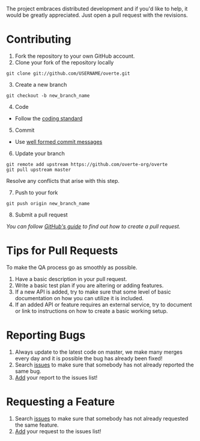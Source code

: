 
The project embraces distributed development and if you'd like to help, it would be greatly appreciated. Just open a pull request with the revisions.

Contributing
===
1. Fork the repository to your own GitHub account.
2. Clone your fork of the repository locally

  ```
  git clone git://github.com/USERNAME/overte.git
  ```
3. Create a new branch
  
  ```
  git checkout -b new_branch_name 
  ```
4. Code
  * Follow the [coding standard](CODING_STANDARD.md)
5. Commit
  * Use [well formed commit messages](http://tbaggery.com/2008/04/19/a-note-about-git-commit-messages.html)
6. Update your branch
  
  ```
  git remote add upstream https://github.com/overte-org/overte
  git pull upstream master
  ```
  
  Resolve any conflicts that arise with this step.
  
7. Push to your fork
  
  ```
  git push origin new_branch_name
  ```
8. Submit a pull request

  *You can follow [GitHub's guide](https://help.github.com/articles/creating-a-pull-request) to find out how to create a pull request.*
  
Tips for Pull Requests 
===
To make the QA process go as smoothly as possible.

1. Have a basic description in your pull request. 
2. Write a basic test plan if you are altering or adding features.
3. If a new API is added, try to make sure that some level of basic documentation on how you can utilize it is included.
4. If an added API or feature requires an external service, try to document or link to instructions on how to create a basic working setup.

Reporting Bugs
===
1. Always update to the latest code on master, we make many merges every day and it is possible the bug has already been fixed!
2. Search [issues](https://github.com/overte-org/overte/issues) to make sure that somebody has not already reported the same bug. 
3. [Add](https://github.com/overte-org/overte/issues/new) your report to the issues list!

Requesting a Feature
===
1. Search [issues](https://github.com/overte-org/overte/issues) to make sure that somebody has not already requested the same feature. 
2. [Add](https://github.com/overte-org/overte/issues/new) your request to the issues list!
